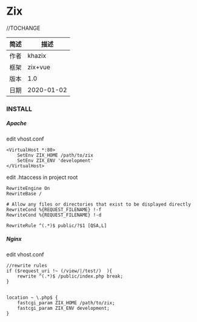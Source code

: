 # Zix

//TOCHANGE 

|简述|描述|
|--|--|
|作者|khazix
|框架|zix+vue
|版本|1.0
|日期|2020-01-02

### INSTALL

##### Apache

edit vhost.conf

```
<VirtualHost *:80>
    SetEnv ZIX_HOME /path/to/zix
    SetEnv ZIX_ENV 'development'
</VirtualHost>
```

edit .htaccess in project root

```
RewriteEngine On
RewriteBase /

# Allow any files or directories that exist to be displayed directly
RewriteCond %{REQUEST_FILENAME} !-f
RewriteCond %{REQUEST_FILENAME} !-d

RewriteRule ^(.*)$ public/?$1 [QSA,L]
```

##### Nginx

edit vhost.conf

```
//rewrite rules
if ($request_uri !~ (/view/|/test/)  ){
    rewrite ^(.*)$ /public/index.php break;
}


location ~ \.php$ {
    fastcgi_param ZIX_HOME /path/to/zix;
    fastcgi_param ZIX_ENV development;
}
```

